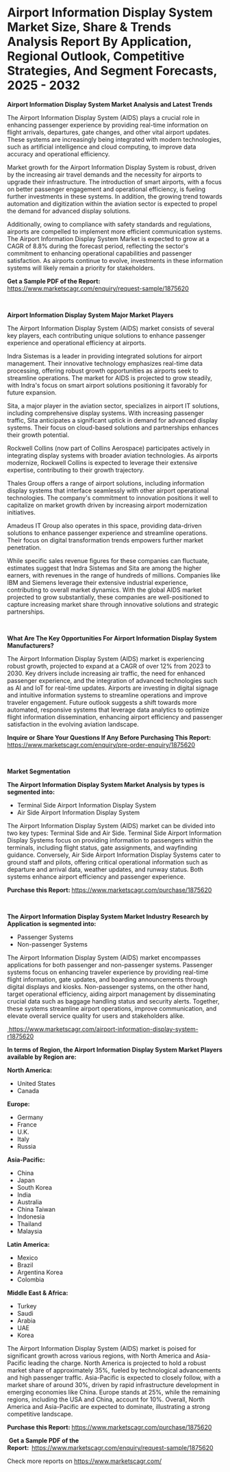 <p><h1>Airport Information Display System Market Size, Share & Trends Analysis Report By Application, Regional Outlook, Competitive Strategies, And Segment Forecasts, 2025 - 2032</h1></p><p><strong>Airport Information Display System Market Analysis and Latest Trends</strong></p>
<p><p>The Airport Information Display System (AIDS) plays a crucial role in enhancing passenger experience by providing real-time information on flight arrivals, departures, gate changes, and other vital airport updates. These systems are increasingly being integrated with modern technologies, such as artificial intelligence and cloud computing, to improve data accuracy and operational efficiency.</p><p>Market growth for the Airport Information Display System is robust, driven by the increasing air travel demands and the necessity for airports to upgrade their infrastructure. The introduction of smart airports, with a focus on better passenger engagement and operational efficiency, is fueling further investments in these systems. In addition, the growing trend towards automation and digitization within the aviation sector is expected to propel the demand for advanced display solutions.</p><p>Additionally, owing to compliance with safety standards and regulations, airports are compelled to implement more efficient communication systems. The Airport Information Display System Market is expected to grow at a CAGR of 8.8% during the forecast period, reflecting the sector's commitment to enhancing operational capabilities and passenger satisfaction. As airports continue to evolve, investments in these information systems will likely remain a priority for stakeholders.</p></p>
<p><strong>Get a Sample PDF of the Report:&nbsp;</strong> <a href="https://www.marketscagr.com/enquiry/request-sample/1875620?utm_campaign=1895&utm_medium=2&utm_source=Github&utm_content=ia&utm_term=12012025&utm_id=airport-information-display-system">https://www.marketscagr.com/enquiry/request-sample/1875620</a></p>
<p>&nbsp;</p>
<p><strong>Airport Information Display System Major Market Players</strong></p>
<p><p>The Airport Information Display System (AIDS) market consists of several key players, each contributing unique solutions to enhance passenger experience and operational efficiency at airports. </p><p>Indra Sistemas is a leader in providing integrated solutions for airport management. Their innovative technology emphasizes real-time data processing, offering robust growth opportunities as airports seek to streamline operations. The market for AIDS is projected to grow steadily, with Indra's focus on smart airport solutions positioning it favorably for future expansion.</p><p>Sita, a major player in the aviation sector, specializes in airport IT solutions, including comprehensive display systems. With increasing passenger traffic, Sita anticipates a significant uptick in demand for advanced display systems. Their focus on cloud-based solutions and partnerships enhances their growth potential.</p><p>Rockwell Collins (now part of Collins Aerospace) participates actively in integrating display systems with broader aviation technologies. As airports modernize, Rockwell Collins is expected to leverage their extensive expertise, contributing to their growth trajectory.</p><p>Thales Group offers a range of airport solutions, including information display systems that interface seamlessly with other airport operational technologies. The company's commitment to innovation positions it well to capitalize on market growth driven by increasing airport modernization initiatives.</p><p>Amadeus IT Group also operates in this space, providing data-driven solutions to enhance passenger experience and streamline operations. Their focus on digital transformation trends empowers further market penetration.</p><p>While specific sales revenue figures for these companies can fluctuate, estimates suggest that Indra Sistemas and Sita are among the higher earners, with revenues in the range of hundreds of millions. Companies like IBM and Siemens leverage their extensive industrial experience, contributing to overall market dynamics. With the global AIDS market projected to grow substantially, these companies are well-positioned to capture increasing market share through innovative solutions and strategic partnerships.</p></p>
<p>&nbsp;</p>
<p><strong>What Are The Key Opportunities For Airport Information Display System Manufacturers?</strong></p>
<p><p>The Airport Information Display System (AIDS) market is experiencing robust growth, projected to expand at a CAGR of over 12% from 2023 to 2030. Key drivers include increasing air traffic, the need for enhanced passenger experience, and the integration of advanced technologies such as AI and IoT for real-time updates. Airports are investing in digital signage and intuitive information systems to streamline operations and improve traveler engagement. Future outlook suggests a shift towards more automated, responsive systems that leverage data analytics to optimize flight information dissemination, enhancing airport efficiency and passenger satisfaction in the evolving aviation landscape.</p></p>
<p><strong>Inquire or Share Your Questions If Any Before Purchasing This Report:</strong> <a href="https://www.marketscagr.com/enquiry/pre-order-enquiry/1875620?utm_campaign=1895&utm_medium=2&utm_source=Github&utm_content=ia&utm_term=12012025&utm_id=airport-information-display-system">https://www.marketscagr.com/enquiry/pre-order-enquiry/1875620</a></p>
<p>&nbsp;</p>
<p><strong>Market Segmentation</strong></p>
<p><strong>The Airport Information Display System Market Analysis by types is segmented into:</strong></p>
<p><ul><li>Terminal Side Airport Information Display System</li><li>Air Side Airport Information Display System</li></ul></p>
<p><p>The Airport Information Display System (AIDS) market can be divided into two key types: Terminal Side and Air Side. Terminal Side Airport Information Display Systems focus on providing information to passengers within the terminals, including flight status, gate assignments, and wayfinding guidance. Conversely, Air Side Airport Information Display Systems cater to ground staff and pilots, offering critical operational information such as departure and arrival data, weather updates, and runway status. Both systems enhance airport efficiency and passenger experience.</p></p>
<p><strong>Purchase this Report:&nbsp;</strong><a href="https://www.marketscagr.com/purchase/1875620?utm_campaign=1895&utm_medium=2&utm_source=Github&utm_content=ia&utm_term=12012025&utm_id=airport-information-display-system">https://www.marketscagr.com/purchase/1875620</a></p>
<p>&nbsp;</p>
<p><strong>The Airport Information Display System Market Industry Research by Application is segmented into:</strong></p>
<p><ul><li>Passenger Systems</li><li>Non-passenger Systems</li></ul></p>
<p><p>The Airport Information Display System (AIDS) market encompasses applications for both passenger and non-passenger systems. Passenger systems focus on enhancing traveler experience by providing real-time flight information, gate updates, and boarding announcements through digital displays and kiosks. Non-passenger systems, on the other hand, target operational efficiency, aiding airport management by disseminating crucial data such as baggage handling status and security alerts. Together, these systems streamline airport operations, improve communication, and elevate overall service quality for users and stakeholders alike.</p></p>
<p><a href="https://www.marketscagr.com/airport-information-display-system-r1875620?utm_campaign=1895&utm_medium=2&utm_source=Github&utm_content=ia&utm_term=12012025&utm_id=airport-information-display-system">&nbsp;https://www.marketscagr.com/airport-information-display-system-r1875620</a></p>
<p><strong>In terms of Region, the Airport Information Display System Market Players available by Region are:</strong></p>
<p>
    <p> <strong> North America: </strong>
        <ul>
            <li>United States</li>
            <li>Canada</li>
        </ul>
        </p> 
    <p> <strong> Europe: </strong>
        <ul>
            <li>Germany</li>
            <li>France</li>
            <li>U.K.</li>
            <li>Italy</li>
            <li>Russia</li>
        </ul>
        </p> 
    <p> <strong> Asia-Pacific: </strong>
        <ul>
            <li>China</li>
            <li>Japan</li>
            <li>South Korea</li>
            <li>India</li>
            <li>Australia</li>
            <li>China Taiwan</li>
            <li>Indonesia</li>
            <li>Thailand</li>
            <li>Malaysia</li>
        </ul>
        </p> 
    <p> <strong> Latin America: </strong>
        <ul>
            <li>Mexico</li>
            <li>Brazil</li>
            <li>Argentina Korea</li>
            <li>Colombia</li>
        </ul>
        </p> 
    <p> <strong> Middle East & Africa: </strong>
        <ul>
            <li>Turkey</li>
            <li>Saudi</li>
            <li>Arabia</li>
            <li>UAE</li>
            <li>Korea</li>
        </ul>
    </p>
    </p>
<p><p>The Airport Information Display System (AIDS) market is poised for significant growth across various regions, with North America and Asia-Pacific leading the charge. North America is projected to hold a robust market share of approximately 35%, fueled by technological advancements and high passenger traffic. Asia-Pacific is expected to closely follow, with a market share of around 30%, driven by rapid infrastructure development in emerging economies like China. Europe stands at 25%, while the remaining regions, including the USA and China, account for 10%. Overall, North America and Asia-Pacific are expected to dominate, illustrating a strong competitive landscape.</p></p>
<p><strong>Purchase this Report: </strong><a href="https://www.marketscagr.com/purchase/1875620?utm_campaign=1895&utm_medium=2&utm_source=Github&utm_content=ia&utm_term=12012025&utm_id=airport-information-display-system">https://www.marketscagr.com/purchase/1875620</a></p>
<p>&nbsp;<strong>Get a Sample PDF of the Report:&nbsp;&nbsp;</strong><a href="https://www.marketscagr.com/enquiry/request-sample/1875620?utm_campaign=1895&utm_medium=2&utm_source=Github&utm_content=ia&utm_term=12012025&utm_id=airport-information-display-system">https://www.marketscagr.com/enquiry/request-sample/1875620</a></p>
<p><strong></strong></p>
<p>Check more reports on <a href="https://www.marketscagr.com/?utm_campaign=1895&utm_medium=2&utm_source=Github&utm_content=ia&utm_term=12012025&utm_id=airport-information-display-system">https://www.marketscagr.com/</a></p>